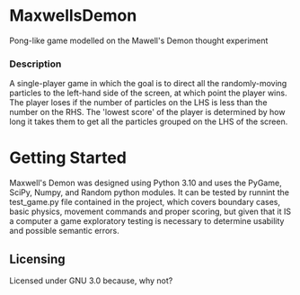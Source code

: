 # MaxwellsDemon
Pong-like game modelled on the Mawell's Demon thought experiment
### Description
A single-player game in which the goal is to direct all the randomly-moving particles to the left-hand side of the screen, at which point the player wins. The player loses if the number of particles on the LHS is less than the number on the RHS. The 'lowest score' of the player is determined by how long it takes them to get all the particles grouped on the LHS of the screen. 
# Getting Started
Maxwell's Demon was designed using Python 3.10 and uses the PyGame, SciPy, Numpy, and Random python modules. It can be tested by runnint the test_game.py file contained in the project, which covers boundary cases, basic physics, movement commands and proper scoring, but given that it IS a computer a game exploratory testing is necessary to determine usability and possible semantic errors.

## Licensing
Licensed under GNU 3.0 because, why not?

